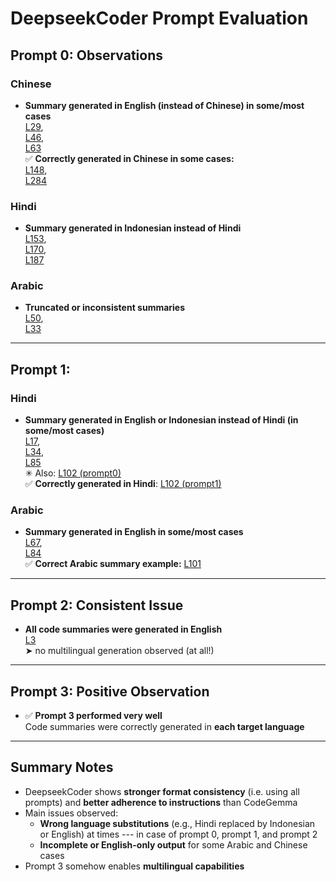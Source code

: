 # DeepseekCoder Prompt Evaluation


## Prompt 0: Observations

### Chinese

- **Summary generated in English (instead of Chinese) in some/most cases**  
  [L29](https://github.com/DrishtiShrrrma/nueva/blob/261ab9ace763a10fe107b214e4784e3941fb9e89/prompt_analysis/deepseekcoder/prompt0/all_languages_prompt0_combined_deepseek-coder-6.7b-instruct.json#L29),  
  [L46](https://github.com/DrishtiShrrrma/nueva/blob/261ab9ace763a10fe107b214e4784e3941fb9e89/prompt_analysis/deepseekcoder/prompt0/all_languages_prompt0_combined_deepseek-coder-6.7b-instruct.json#L46),  
  [L63](https://github.com/DrishtiShrrrma/nueva/blob/261ab9ace763a10fe107b214e4784e3941fb9e89/prompt_analysis/deepseekcoder/prompt0/all_languages_prompt0_combined_deepseek-coder-6.7b-instruct.json#L63)  
  ✅ **Correctly generated in Chinese in some cases:**  
  [L148](https://github.com/DrishtiShrrrma/nueva/blob/261ab9ace763a10fe107b214e4784e3941fb9e89/prompt_analysis/deepseekcoder/prompt0/all_languages_prompt0_combined_deepseek-coder-6.7b-instruct.json#L148),  
  [L284](https://github.com/DrishtiShrrrma/nueva/blob/261ab9ace763a10fe107b214e4784e3941fb9e89/prompt_analysis/deepseekcoder/prompt0/all_languages_prompt0_combined_deepseek-coder-6.7b-instruct.json#L284)

### Hindi

- **Summary generated in Indonesian instead of Hindi**  
  [L153](https://github.com/DrishtiShrrrma/nueva/blob/261ab9ace763a10fe107b214e4784e3941fb9e89/prompt_analysis/deepseekcoder/prompt0/all_languages_prompt0_combined_deepseek-coder-6.7b-instruct.json#L153),  
  [L170](https://github.com/DrishtiShrrrma/nueva/blob/261ab9ace763a10fe107b214e4784e3941fb9e89/prompt_analysis/deepseekcoder/prompt0/all_languages_prompt0_combined_deepseek-coder-6.7b-instruct.json#L170),  
  [L187](https://github.com/DrishtiShrrrma/nueva/blob/261ab9ace763a10fe107b214e4784e3941fb9e89/prompt_analysis/deepseekcoder/prompt0/all_languages_prompt0_combined_deepseek-coder-6.7b-instruct.json#L187)

### Arabic

- **Truncated or inconsistent summaries**  
  [L50](https://github.com/DrishtiShrrrma/nueva/blob/261ab9ace763a10fe107b214e4784e3941fb9e89/prompt_analysis/deepseekcoder/prompt0/all_languages_prompt0_combined_deepseek-coder-6.7b-instruct.json#L50),  
  [L33](https://github.com/DrishtiShrrrma/nueva/blob/261ab9ace763a10fe107b214e4784e3941fb9e89/prompt_analysis/deepseekcoder/prompt0/all_languages_prompt0_combined_deepseek-coder-6.7b-instruct.json#L33)


---

## Prompt 1:

### Hindi

- **Summary generated in English or Indonesian instead of Hindi (in some/most cases)**  
  [L17](https://github.com/DrishtiShrrrma/nueva/blob/261ab9ace763a10fe107b214e4784e3941fb9e89/prompt_analysis/deepseekcoder/prompt1/all_languages_prompt1_combined_deepseek-coder-6.7b-instruct.json#L17),  
  [L34](https://github.com/DrishtiShrrrma/nueva/blob/261ab9ace763a10fe107b214e4784e3941fb9e89/prompt_analysis/deepseekcoder/prompt1/all_languages_prompt1_combined_deepseek-coder-6.7b-instruct.json#L34),  
  [L85](https://github.com/DrishtiShrrrma/nueva/blob/261ab9ace763a10fe107b214e4784e3941fb9e89/prompt_analysis/deepseekcoder/prompt1/all_languages_prompt1_combined_deepseek-coder-6.7b-instruct.json#L85)  
  ✳ Also: [L102 (prompt0)](https://github.com/DrishtiShrrrma/nueva/blob/261ab9ace763a10fe107b214e4784e3941fb9e89/prompt_analysis/deepseekcoder/prompt0/all_languages_prompt0_combined_deepseek-coder-6.7b-instruct.json#L102)  
  ✅ **Correctly generated in Hindi**: [L102 (prompt1)](https://github.com/DrishtiShrrrma/nueva/blob/261ab9ace763a10fe107b214e4784e3941fb9e89/prompt_analysis/deepseekcoder/prompt1/all_languages_prompt1_combined_deepseek-coder-6.7b-instruct.json#L102)

### Arabic

- **Summary generated in English in some/most cases**  
  [L67](https://github.com/DrishtiShrrrma/nueva/blob/261ab9ace763a10fe107b214e4784e3941fb9e89/prompt_analysis/deepseekcoder/prompt1/all_languages_prompt1_combined_deepseek-coder-6.7b-instruct.json#L67),  
  [L84](https://github.com/DrishtiShrrrma/nueva/blob/261ab9ace763a10fe107b214e4784e3941fb9e89/prompt_analysis/deepseekcoder/prompt1/all_languages_prompt1_combined_deepseek-coder-6.7b-instruct.json#L84)  
  ✅ **Correct Arabic summary example:** [L101](https://github.com/DrishtiShrrrma/nueva/blob/261ab9ace763a10fe107b214e4784e3941fb9e89/prompt_analysis/deepseekcoder/prompt1/all_languages_prompt1_combined_deepseek-coder-6.7b-instruct.json#L101)

---

## Prompt 2: Consistent Issue

- **All code summaries were generated in English**  
  [L3](https://github.com/DrishtiShrrrma/nueva/blob/261ab9ace763a10fe107b214e4784e3941fb9e89/prompt_analysis/deepseekcoder/prompt2/all_languages_prompt2_combined_deepseek-coder-6.7b-instruct.json#L3)  
  ➤  no multilingual generation observed (at all!)

---

## Prompt 3: Positive Observation

- ✅ **Prompt 3 performed very well**  
  Code summaries were correctly generated in **each target language**

---

## Summary Notes

- DeepseekCoder shows **stronger format consistency** (i.e. using all prompts) and **better adherence to instructions** than CodeGemma 
- Main issues observed:
  - **Wrong language substitutions** (e.g., Hindi replaced by Indonesian or English) at times --- in case of prompt 0, prompt 1, and prompt 2
  - **Incomplete or English-only output** for some Arabic and Chinese cases
- Prompt 3 somehow enables **multilingual capabilities**
